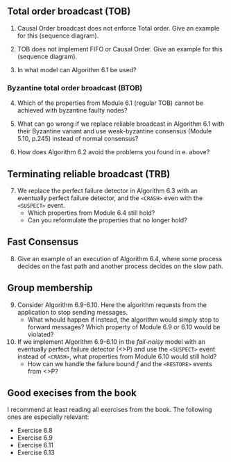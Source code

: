 ## Total order broadcast (TOB)

1. Causal Order broadcast does not enforce Total order. Give an example for this (sequence diagram).

2. TOB does not implement FIFO or Causal Order. Give an example for this (sequence diagram).

3. In what model can Algorithm 6.1 be used?

### Byzantine total order broadcast (BTOB)

4. Which of the properties from Module 6.1 (regular TOB) cannot be achieved with byzantine faulty nodes?

5. What can go wrong if we replace reliable broadcast in Algorithm 6.1 with their Byzantine variant 
and use weak-byzantine consensus (Module 5.10, p.245) instead of normal consensus?

6. How does Algorithm 6.2 avoid the problems you found in e. above?

## Terminating reliable broadcast (TRB)

7. We replace the perfect failure detector in Algorithm 6.3 with an eventually perfect failure detector,
and the `<CRASH>` even with the `<SUSPECT>` event. 
    * Which properties from Module 6.4 still hold? 
    * Can you reformulate the properties that no longer hold?
  
 ## Fast Consensus
 
 8. Give an example of an execution of Algorithm 6.4, where some process decides on the fast path and 
 another process decides on the slow path.


## Group membership

9. Consider Algorithm 6.9-6.10. Here the algorithm requests from the application to stop sending messages. 
    * What whould happen if instead, the algorithm would simply stop to forward messages? 
      Which property of Module 6.9 or 6.10 would be violated?
10. If we implement Algorithm 6.9-6.10 in the *fail-noisy* model with an eventually perfect failure detector (<>P) and use 
    the `<SUSPECT>` event instead of `<CRASH>`, what properties from Module 6.10 would still hold?
    * How can we handle the failure bound *f* and the `<RESTORE>` events from <>P?
    
## Good execises from the book
I recommend at least reading all exercises from the book. 
The following ones are especially relevant:

* Exercise 6.8
* Exercise 6.9
* Exercise 6.11
* Exercise 6.13
